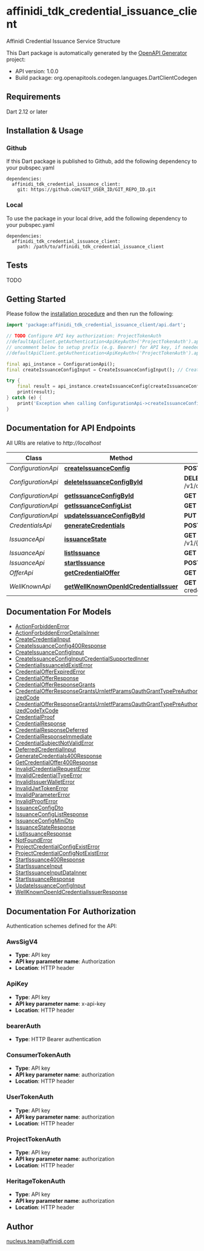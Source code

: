 # affinidi_tdk_credential_issuance_client

Affinidi Credential Issuance Service Structure

This Dart package is automatically generated by the [OpenAPI Generator](https://openapi-generator.tech) project:

- API version: 1.0.0
- Build package: org.openapitools.codegen.languages.DartClientCodegen

## Requirements

Dart 2.12 or later

## Installation & Usage

### Github

If this Dart package is published to Github, add the following dependency to your pubspec.yaml

```
dependencies:
  affinidi_tdk_credential_issuance_client:
    git: https://github.com/GIT_USER_ID/GIT_REPO_ID.git
```

### Local

To use the package in your local drive, add the following dependency to your pubspec.yaml

```
dependencies:
  affinidi_tdk_credential_issuance_client:
    path: /path/to/affinidi_tdk_credential_issuance_client
```

## Tests

TODO

## Getting Started

Please follow the [installation procedure](#installation--usage) and then run the following:

```dart
import 'package:affinidi_tdk_credential_issuance_client/api.dart';

// TODO Configure API key authorization: ProjectTokenAuth
//defaultApiClient.getAuthentication<ApiKeyAuth>('ProjectTokenAuth').apiKey = 'YOUR_API_KEY';
// uncomment below to setup prefix (e.g. Bearer) for API key, if needed
//defaultApiClient.getAuthentication<ApiKeyAuth>('ProjectTokenAuth').apiKeyPrefix = 'Bearer';

final api_instance = ConfigurationApi();
final createIssuanceConfigInput = CreateIssuanceConfigInput(); // CreateIssuanceConfigInput | Request body of create configuration

try {
    final result = api_instance.createIssuanceConfig(createIssuanceConfigInput);
    print(result);
} catch (e) {
    print('Exception when calling ConfigurationApi->createIssuanceConfig: $e\n');
}

```

## Documentation for API Endpoints

All URIs are relative to _http://localhost_

| Class              | Method                                                                                            | HTTP request                                                 | Description |
| ------------------ | ------------------------------------------------------------------------------------------------- | ------------------------------------------------------------ | ----------- |
| _ConfigurationApi_ | [**createIssuanceConfig**](doc//ConfigurationApi.md#createissuanceconfig)                         | **POST** /v1/configurations                                  |
| _ConfigurationApi_ | [**deleteIssuanceConfigById**](doc//ConfigurationApi.md#deleteissuanceconfigbyid)                 | **DELETE** /v1/configurations/{configurationId}              |
| _ConfigurationApi_ | [**getIssuanceConfigById**](doc//ConfigurationApi.md#getissuanceconfigbyid)                       | **GET** /v1/configurations/{configurationId}                 |
| _ConfigurationApi_ | [**getIssuanceConfigList**](doc//ConfigurationApi.md#getissuanceconfiglist)                       | **GET** /v1/configurations                                   |
| _ConfigurationApi_ | [**updateIssuanceConfigById**](doc//ConfigurationApi.md#updateissuanceconfigbyid)                 | **PUT** /v1/configurations/{configurationId}                 |
| _CredentialsApi_   | [**generateCredentials**](doc//CredentialsApi.md#generatecredentials)                             | **POST** /v1/{projectId}/credential                          |
| _IssuanceApi_      | [**issuanceState**](doc//IssuanceApi.md#issuancestate)                                            | **GET** /v1/{projectId}/issuance/state/{issuanceId}          |
| _IssuanceApi_      | [**listIssuance**](doc//IssuanceApi.md#listissuance)                                              | **GET** /v1/{projectId}/issuance                             |
| _IssuanceApi_      | [**startIssuance**](doc//IssuanceApi.md#startissuance)                                            | **POST** /v1/{projectId}/issuance/start                      |
| _OfferApi_         | [**getCredentialOffer**](doc//OfferApi.md#getcredentialoffer)                                     | **GET** /v1/{projectId}/offers/{issuanceId}                  |
| _WellKnownApi_     | [**getWellKnownOpenIdCredentialIssuer**](doc//WellKnownApi.md#getwellknownopenidcredentialissuer) | **GET** /v1/{projectId}/.well-known/openid-credential-issuer |

## Documentation For Models

- [ActionForbiddenError](doc//ActionForbiddenError.md)
- [ActionForbiddenErrorDetailsInner](doc//ActionForbiddenErrorDetailsInner.md)
- [CreateCredentialInput](doc//CreateCredentialInput.md)
- [CreateIssuanceConfig400Response](doc//CreateIssuanceConfig400Response.md)
- [CreateIssuanceConfigInput](doc//CreateIssuanceConfigInput.md)
- [CreateIssuanceConfigInputCredentialSupportedInner](doc//CreateIssuanceConfigInputCredentialSupportedInner.md)
- [CredentialIssuanceIdExistError](doc//CredentialIssuanceIdExistError.md)
- [CredentialOfferExpiredError](doc//CredentialOfferExpiredError.md)
- [CredentialOfferResponse](doc//CredentialOfferResponse.md)
- [CredentialOfferResponseGrants](doc//CredentialOfferResponseGrants.md)
- [CredentialOfferResponseGrantsUrnIetfParamsOauthGrantTypePreAuthorizedCode](doc//CredentialOfferResponseGrantsUrnIetfParamsOauthGrantTypePreAuthorizedCode.md)
- [CredentialOfferResponseGrantsUrnIetfParamsOauthGrantTypePreAuthorizedCodeTxCode](doc//CredentialOfferResponseGrantsUrnIetfParamsOauthGrantTypePreAuthorizedCodeTxCode.md)
- [CredentialProof](doc//CredentialProof.md)
- [CredentialResponse](doc//CredentialResponse.md)
- [CredentialResponseDeferred](doc//CredentialResponseDeferred.md)
- [CredentialResponseImmediate](doc//CredentialResponseImmediate.md)
- [CredentialSubjectNotValidError](doc//CredentialSubjectNotValidError.md)
- [DeferredCredentialInput](doc//DeferredCredentialInput.md)
- [GenerateCredentials400Response](doc//GenerateCredentials400Response.md)
- [GetCredentialOffer400Response](doc//GetCredentialOffer400Response.md)
- [InvalidCredentialRequestError](doc//InvalidCredentialRequestError.md)
- [InvalidCredentialTypeError](doc//InvalidCredentialTypeError.md)
- [InvalidIssuerWalletError](doc//InvalidIssuerWalletError.md)
- [InvalidJwtTokenError](doc//InvalidJwtTokenError.md)
- [InvalidParameterError](doc//InvalidParameterError.md)
- [InvalidProofError](doc//InvalidProofError.md)
- [IssuanceConfigDto](doc//IssuanceConfigDto.md)
- [IssuanceConfigListResponse](doc//IssuanceConfigListResponse.md)
- [IssuanceConfigMiniDto](doc//IssuanceConfigMiniDto.md)
- [IssuanceStateResponse](doc//IssuanceStateResponse.md)
- [ListIssuanceResponse](doc//ListIssuanceResponse.md)
- [NotFoundError](doc//NotFoundError.md)
- [ProjectCredentialConfigExistError](doc//ProjectCredentialConfigExistError.md)
- [ProjectCredentialConfigNotExistError](doc//ProjectCredentialConfigNotExistError.md)
- [StartIssuance400Response](doc//StartIssuance400Response.md)
- [StartIssuanceInput](doc//StartIssuanceInput.md)
- [StartIssuanceInputDataInner](doc//StartIssuanceInputDataInner.md)
- [StartIssuanceResponse](doc//StartIssuanceResponse.md)
- [UpdateIssuanceConfigInput](doc//UpdateIssuanceConfigInput.md)
- [WellKnownOpenIdCredentialIssuerResponse](doc//WellKnownOpenIdCredentialIssuerResponse.md)

## Documentation For Authorization

Authentication schemes defined for the API:

### AwsSigV4

- **Type**: API key
- **API key parameter name**: Authorization
- **Location**: HTTP header

### ApiKey

- **Type**: API key
- **API key parameter name**: x-api-key
- **Location**: HTTP header

### bearerAuth

- **Type**: HTTP Bearer authentication

### ConsumerTokenAuth

- **Type**: API key
- **API key parameter name**: authorization
- **Location**: HTTP header

### UserTokenAuth

- **Type**: API key
- **API key parameter name**: authorization
- **Location**: HTTP header

### ProjectTokenAuth

- **Type**: API key
- **API key parameter name**: authorization
- **Location**: HTTP header

### HeritageTokenAuth

- **Type**: API key
- **API key parameter name**: authorization
- **Location**: HTTP header

## Author

nucleus.team@affinidi.com
